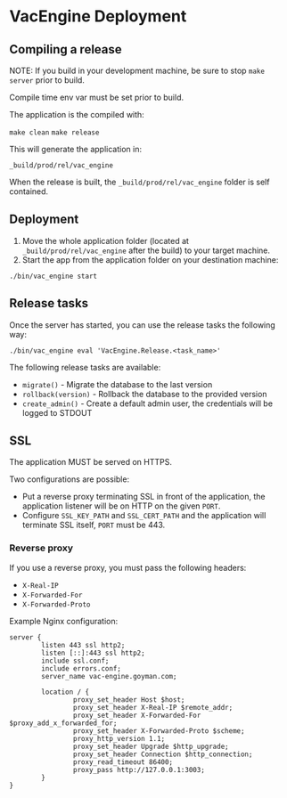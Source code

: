 # VacEngine Deployment

## Compiling a release

NOTE: If you build in your development machine, be sure to stop `make server`
prior to build.

Compile time env var must be set prior to build.

The application is the compiled with:

`make clean`
`make release`

This will generate the application in:

`_build/prod/rel/vac_engine`

When the release is built, the
`_build/prod/rel/vac_engine`
folder is self contained.

## Deployment

1. Move the whole application folder (located at `_build/prod/rel/vac_engine`
   after the build) to your target machine.
2. Start the app from the application folder on your destination machine:

```console
./bin/vac_engine start
```

## Release tasks

Once the server has started, you can use the release tasks the following way:
```console
./bin/vac_engine eval 'VacEngine.Release.<task_name>'
```

The following release tasks are available:

- `migrate()` - Migrate the database to the last version
- `rollback(version)` - Rollback the database to the provided version
- `create_admin()` - Create a default admin user, the credentials will be logged
                     to STDOUT

## SSL

The application MUST be served on HTTPS.

Two configurations are possible:

- Put a reverse proxy terminating SSL in front of the application, the
  application listener will be on HTTP on the given `PORT`.
- Configure `SSL_KEY_PATH` and `SSL_CERT_PATH` and the application
  will terminate SSL itself, `PORT` must be 443.

### Reverse proxy

If you use a reverse proxy, you must pass the following headers:

- `X-Real-IP`
- `X-Forwarded-For`
- `X-Forwarded-Proto`

Example Nginx configuration:

```
server {
        listen 443 ssl http2;
        listen [::]:443 ssl http2;
        include ssl.conf;
        include errors.conf;
        server_name vac-engine.goyman.com;

        location / {
                proxy_set_header Host $host;
                proxy_set_header X-Real-IP $remote_addr;
                proxy_set_header X-Forwarded-For $proxy_add_x_forwarded_for;
                proxy_set_header X-Forwarded-Proto $scheme;
                proxy_http_version 1.1;
                proxy_set_header Upgrade $http_upgrade;
                proxy_set_header Connection $http_connection;
                proxy_read_timeout 86400;
                proxy_pass http://127.0.0.1:3003;
        }
}
```
